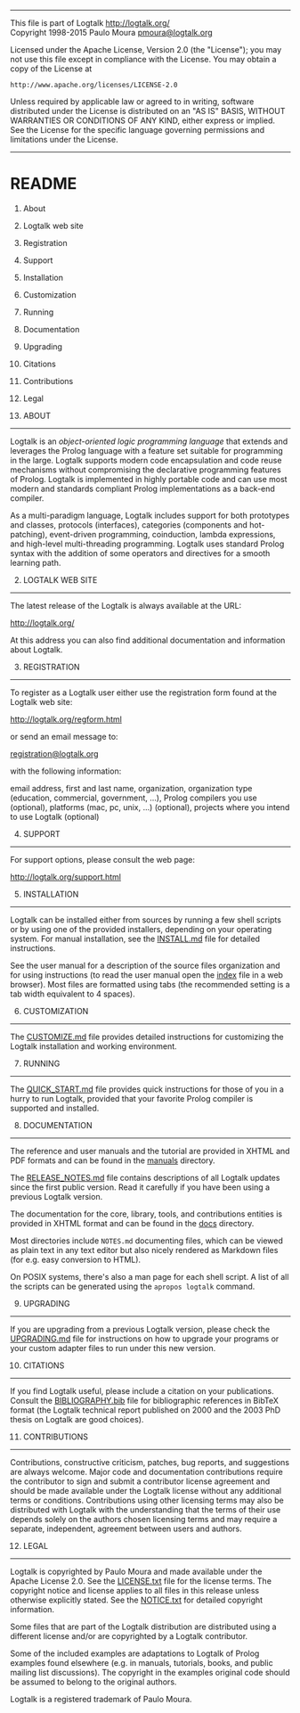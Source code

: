 ________________________________________________________________________

This file is part of Logtalk <http://logtalk.org/>  
Copyright 1998-2015 Paulo Moura <pmoura@logtalk.org>

Licensed under the Apache License, Version 2.0 (the "License");
you may not use this file except in compliance with the License.
You may obtain a copy of the License at

    http://www.apache.org/licenses/LICENSE-2.0

Unless required by applicable law or agreed to in writing, software
distributed under the License is distributed on an "AS IS" BASIS,
WITHOUT WARRANTIES OR CONDITIONS OF ANY KIND, either express or implied.
See the License for the specific language governing permissions and
limitations under the License.
________________________________________________________________________


README
======

1. About
2. Logtalk web site
3. Registration
4. Support
5. Installation
6. Customization
7. Running
8. Documentation
9. Upgrading
10. Citations
11. Contributions
12. Legal


1. ABOUT
--------

Logtalk is an *object-oriented logic programming language* that extends and
leverages the Prolog language with a feature set suitable for programming
in the large. Logtalk supports modern code encapsulation and code reuse
mechanisms without compromising the declarative programming features of
Prolog. Logtalk is implemented in highly portable code and can use most
modern and standards compliant Prolog implementations as a back-end compiler.

As a multi-paradigm language, Logtalk includes support for both prototypes
and classes, protocols (interfaces), categories (components and hot-patching),
event-driven programming, coinduction, lambda expressions, and high-level
multi-threading programming. Logtalk uses standard Prolog syntax with the
addition of some operators and directives for a smooth learning path.


2. LOGTALK WEB SITE
-------------------

The latest release of the Logtalk is always available at the URL:

<http://logtalk.org/>

At this address you can also find additional documentation and information
about Logtalk.


3. REGISTRATION
---------------

To register as a Logtalk user either use the registration form found at 
the Logtalk web site:

<http://logtalk.org/regform.html>

or send an email message to:

<registration@logtalk.org>

with the following information:

email address, first and last name, organization, organization type 
(education, commercial, government, ...), Prolog compilers you use 
(optional), platforms (mac, pc, unix, ...) (optional), projects where 
you intend to use Logtalk (optional)


4. SUPPORT
----------

For support options, please consult the web page:

<http://logtalk.org/support.html>


5. INSTALLATION
---------------

Logtalk can be installed either from sources by running a few shell scripts 
or by using one of the provided installers, depending on your operating 
system. For manual installation, see the [INSTALL.md](INSTALL.md) file for
detailed instructions.

See the user manual for a description of the source files organization
and for using instructions (to read the user manual open the
[index](manuals/index.html) file in a web browser). Most files are
formatted using tabs (the recommended setting is a tab width equivalent
to 4 spaces).


6. CUSTOMIZATION
----------------

The [CUSTOMIZE.md](CUSTOMIZE.md) file provides detailed instructions for
customizing the Logtalk installation and working environment.


7. RUNNING
----------

The [QUICK_START.md](QUICK_START.md) file provides quick instructions for
those of you in a hurry to run Logtalk, provided that your favorite Prolog
compiler is supported and installed.


8. DOCUMENTATION
----------------

The reference and user manuals and the tutorial are provided in XHTML and
PDF formats and can be found in the [manuals](manuals/) directory.

The [RELEASE_NOTES.md](RELEASE_NOTES.md) file contains descriptions of all
Logtalk updates since the first public version. Read it carefully if you
have been using a previous Logtalk version.

The documentation for the core, library, tools, and contributions entities
is provided in XHTML format and can be found in the [docs](docs/) directory.

Most directories include `NOTES.md` documenting files, which can be viewed
as plain text in any text editor but also nicely rendered as Markdown files
(for e.g. easy conversion to HTML).

On POSIX systems, there's also a man page for each shell script. A list of
all the scripts can be generated using the `apropos logtalk` command.


9. UPGRADING
------------

If you are upgrading from a previous Logtalk version, please check the 
[UPGRADING.md](UPGRADING.md) file for instructions on how to upgrade your
programs or your custom adapter files to run under this new version.


10. CITATIONS
-------------

If you find Logtalk useful, please include a citation on your publications.
Consult the [BIBLIOGRAPHY.bib](BIBLIOGRAPHY.bib) file for bibliographic
references in BibTeX format (the Logtalk technical report published on 2000
and the 2003 PhD thesis on Logtalk are good choices).


11. CONTRIBUTIONS
-----------------

Contributions, constructive criticism, patches, bug reports, and suggestions
are always welcome. Major code and documentation contributions require the
contributor to sign and submit a contributor license agreement and should
be made available under the Logtalk license without any additional terms or
conditions. Contributions using other licensing terms may also be distributed
with Logtalk with the understanding that the terms of their use depends solely
on the authors chosen licensing terms and may require a separate, independent,
agreement between users and authors.


12. LEGAL
---------

Logtalk is copyrighted by Paulo Moura and made available under the Apache
License 2.0. See the [LICENSE.txt](LICENSE.txt) file for the license terms.
The copyright notice and license applies to all files in this release unless
otherwise explicitly stated. See the [NOTICE.txt](NOTICE.txt) for detailed
copyright information.

Some files that are part of the Logtalk distribution are distributed using
a different license and/or are copyrighted by a Logtalk contributor.

Some of the included examples are adaptations to Logtalk of Prolog examples
found elsewhere (e.g. in manuals, tutorials, books, and public mailing list
discussions). The copyright in the examples original code should be assumed
to belong to the original authors.

Logtalk is a registered trademark of Paulo Moura.
